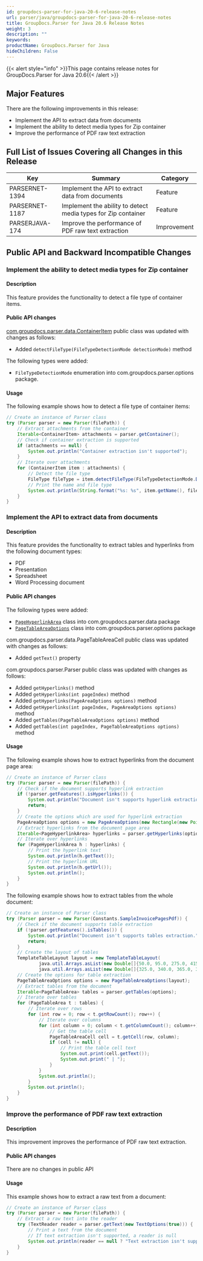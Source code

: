 ```yaml
---
id: groupdocs-parser-for-java-20-6-release-notes
url: parser/java/groupdocs-parser-for-java-20-6-release-notes
title: GroupDocs.Parser for Java 20.6 Release Notes
weight: 3
description: ""
keywords: 
productName: GroupDocs.Parser for Java
hideChildren: False
---
```

{{< alert style="info" >}}This page contains release notes for GroupDocs.Parser for Java 20.6{{< /alert >}}

## Major Features

There are the following improvements in this release:

*   Implement the API to extract data from documents
*   Implement the ability to detect media types for Zip container
*   Improve the performance of PDF raw text extraction

## Full List of Issues Covering all Changes in this Release

| Key | Summary | Category |
| --- | --- | --- |
| PARSERNET-1394 | Implement the API to extract data from documents | Feature |
| PARSERNET-1187 | Implement the ability to detect media types for Zip container | Feature |
| PARSERJAVA-174 | Improve the performance of PDF raw text extraction | Improvement |

## Public API and Backward Incompatible Changes

### Implement the ability to detect media types for Zip container 

#### Description 

This feature provides the functionality to detect a file type of
container items.

#### Public API changes

[com.groupdocs.parser.data.ContainerItem](https://apireference.groupdocs.com/parser/java/com.groupdocs.parser.data/ContainerItem)
public class was updated with changes as follows:

*   Added `detectFileType(FileTypeDetectionMode detectionMode)` method

The following types were added:

*   `FileTypeDetectionMode` enumeration into
    com.groupdocs.parser.options package.

#### Usage 

The following example shows how to detect a file type of container
items:

```java
// Create an instance of Parser class
try (Parser parser = new Parser(filePath)) {
    // Extract attachments from the container
    Iterable<ContainerItem> attachments = parser.getContainer();
    // Check if container extraction is supported
    if (attachments == null) {
        System.out.println("Container extraction isn't supported");
    }
    // Iterate over attachments
    for (ContainerItem item : attachments) {
        // Detect the file type
        FileType fileType = item.detectFileType(FileTypeDetectionMode.Default);
        // Print the name and file type
        System.out.println(String.format("%s: %s", item.getName(), fileType));
    }
}
```

### Implement the API to extract data from documents 

#### Description 

This feature provides the functionality to extract tables and hyperlinks
from the following document types:

*   PDF
*   Presentation
*   Spreadsheet
*   Word Processing document

#### Public API changes 

The following types were added:

*   [`PageHyperlinkArea`](https://apireference.groupdocs.com/parser/java/com.groupdocs.parser.data/PageHyperlinkArea "class in com.groupdocs.parser.data")    class into com.groupdocs.parser.data package
*   [`PageTableAreaOptions`](https://apireference.groupdocs.com/parser/java/com.groupdocs.parser.options/PageTableAreaOptions "class in com.groupdocs.parser.options")    class into com.groupdocs.parser.options package

com.groupdocs.parser.data.PageTableAreaCell public class was updated
with changes as follows:

*   Added `getText()` property

com.groupdocs.parser.Parser public class was updated with changes as
follows:

*   Added `getHyperlinks()` method
*   Added `getHyperlinks(int pageIndex)` method
*   Added `getHyperlinks(PageAreaOptions options)` method
*   Added `getHyperlinks(int pageIndex, PageAreaOptions options)` method
*   Added `getTables(PageTableAreaOptions options)` method
*   Added `getTables(int pageIndex, PageTableAreaOptions options)`    method

#### Usage

The following example shows how to extract hyperlinks from the document
page area:

```java
// Create an instance of Parser class
try (Parser parser = new Parser(filePath)) {
    // Check if the document supports hyperlink extraction
    if (!parser.getFeatures().isHyperlinks()) {
        System.out.println("Document isn't supports hyperlink extraction.");
        return;
    }
    // Create the options which are used for hyperlink extraction
    PageAreaOptions options = new PageAreaOptions(new Rectangle(new Point(380, 90), new Size(150, 50)));
    // Extract hyperlinks from the document page area
    Iterable<PageHyperlinkArea> hyperlinks = parser.getHyperlinks(options);
    // Iterate over hyperlinks
    for (PageHyperlinkArea h : hyperlinks) {
        // Print the hyperlink text
        System.out.println(h.getText());
        // Print the hyperlink URL
        System.out.println(h.getUrl());
        System.out.println();
    }
}
```

The following example shows how to extract tables from the whole
document:

```java
// Create an instance of Parser class
try (Parser parser = new Parser(Constants.SampleInvoicePagesPdf)) {
    // Check if the document supports table extraction
    if (!parser.getFeatures().isTables()) {
        System.out.println("Document isn't supports tables extraction.");
        return;
    }
    // Create the layout of tables
    TemplateTableLayout layout = new TemplateTableLayout(
            java.util.Arrays.asList(new Double[]{50.0, 95.0, 275.0, 415.0, 485.0, 545.0}),
            java.util.Arrays.asList(new Double[]{325.0, 340.0, 365.0, 395.0}));
    // Create the options for table extraction
    PageTableAreaOptions options = new PageTableAreaOptions(layout);
    // Extract tables from the document
    Iterable<PageTableArea> tables = parser.getTables(options);
    // Iterate over tables
    for (PageTableArea t : tables) {
        // Iterate over rows
        for (int row = 0; row < t.getRowCount(); row++) {
            // Iterate over columns
            for (int column = 0; column < t.getColumnCount(); column++) {
                // Get the table cell
                PageTableAreaCell cell = t.getCell(row, column);
                if (cell != null) {
                    // Print the table cell text
                    System.out.print(cell.getText());
                    System.out.print(" | ");
                }
            }
            System.out.println();
        }
        System.out.println();
    }
}
```

### Improve the performance of PDF raw text extraction 

#### Description 

This improvement improves the performance of PDF raw text extraction.

#### Public API changes

There are no changes in public API

#### Usage 

This example shows how to extract a raw text from a document:

```java
// Create an instance of Parser class
try (Parser parser = new Parser(filePath)) {
    // Extract a raw text into the reader
    try (TextReader reader = parser.getText(new TextOptions(true))) {
        // Print a text from the document
        // If text extraction isn't supported, a reader is null
        System.out.println(reader == null ? "Text extraction isn't supported" : reader.readToEnd());
    }
}
```